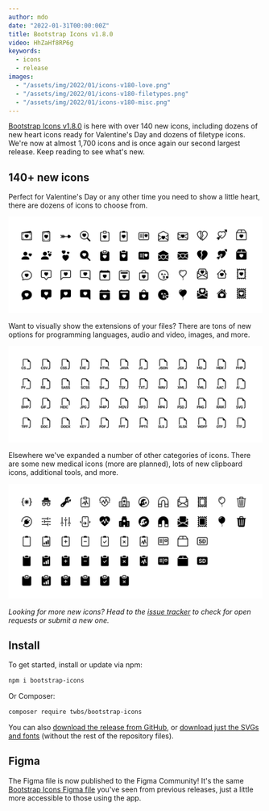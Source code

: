 ```yaml
---
author: mdo
date: "2022-01-31T00:00:00Z"
title: Bootstrap Icons v1.8.0
video: HhZaHf8RP6g
keywords:
  - icons
  - release
images:
  - "/assets/img/2022/01/icons-v180-love.png"
  - "/assets/img/2022/01/icons-v180-filetypes.png"
  - "/assets/img/2022/01/icons-v180-misc.png"
---
```


[Bootstrap Icons v1.8.0](https://icons.getbootstrap.com) is here with over 140 new icons, including dozens of new heart icons ready for Valentine's Day and dozens of filetype icons. We're now at almost 1,700 icons and is once again our second largest release. Keep reading to see what's new.

## 140+ new icons

Perfect for Valentine's Day or any other time you need to show a little heart, there are dozens of icons to choose from.

![New love icons in v1.8.0](/assets/img/2022/01/icons-v180-love.png)

Want to visually show the extensions of your files? There are tons of new options for programming languages, audio and video, images, and more.

![New filetype icons in v1.8.0](/assets/img/2022/01/icons-v180-filetypes.png)

Elsewhere we've expanded a number of other categories of icons. There are some new medical icons (more are planned), lots of new clipboard icons, additional tools, and more.

![Miscellaneous new icons in v1.8.0](/assets/img/2022/01/icons-v180-misc.png)

*Looking for more new icons? Head to the [issue tracker](https://github.com/twbs/icons/issues) to check for open requests or submit a new one.*

## Install

To get started, install or update via npm:

```sh
npm i bootstrap-icons
```

Or Composer:

```sh
composer require twbs/bootstrap-icons
```

You can also [download the release from GitHub](https://github.com/twbs/icons/releases/tag/v1.8.0), or [download just the SVGs and fonts](https://github.com/twbs/icons/releases/download/v1.8.0/bootstrap-icons-1.8.0.zip) (without the rest of the repository files).

## Figma

The Figma file is now published to the Figma Community! It's the same [Bootstrap Icons Figma file](https://www.figma.com/community/file/1042482994486402696/Bootstrap-Icons) you've seen from previous releases, just a little more accessible to those using the app.
